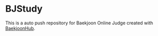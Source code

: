 # BJStudy
This is a auto push repository for Baekjoon Online Judge created with [BaekjoonHub](https://github.com/BaekjoonHub/BaekjoonHub).
